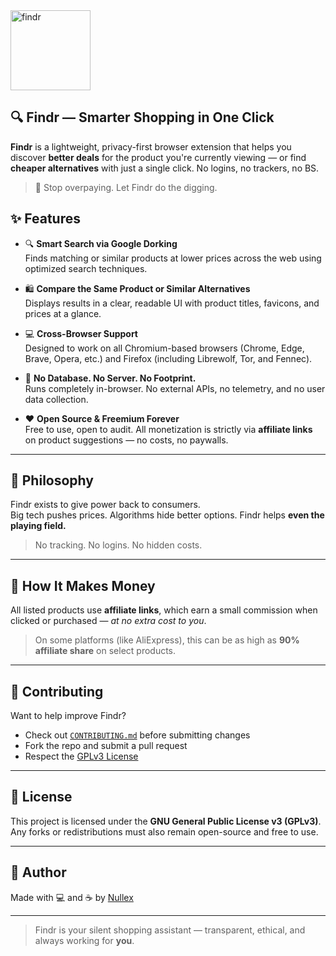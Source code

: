 <img width="128" height="128" alt="findr" src="https://github.com/user-attachments/assets/49f134cf-06ac-485e-b388-4af1c8bbf050" /> 

## 🔍 Findr — Smarter Shopping in One Click

**Findr** is a lightweight, privacy-first browser extension that helps you discover **better deals** for the product you're currently viewing — or find **cheaper alternatives** with just a single click. No logins, no trackers, no BS.

> 💸 Stop overpaying. Let Findr do the digging.

## ✨ Features

- 🔍 **Smart Search via Google Dorking**  
  Finds matching or similar products at lower prices across the web using optimized search techniques.

- 🛍️ **Compare the Same Product or Similar Alternatives**  
  Displays results in a clear, readable UI with product titles, favicons, and prices at a glance.

- 💻 **Cross-Browser Support**  
  Designed to work on all Chromium-based browsers (Chrome, Edge, Brave, Opera, etc.) and Firefox (including Librewolf, Tor, and Fennec).

- 🧠 **No Database. No Server. No Footprint.**  
  Runs completely in-browser. No external APIs, no telemetry, and no user data collection.

- ❤️ **Open Source & Freemium Forever**  
  Free to use, open to audit. All monetization is strictly via **affiliate links** on product suggestions — no costs, no paywalls.

---

## 🔐 Philosophy

Findr exists to give power back to consumers.  
Big tech pushes prices. Algorithms hide better options. Findr helps **even the playing field.**

> No tracking. No logins. No hidden costs.

---

## 💸 How It Makes Money

All listed products use **affiliate links**, which earn a small commission when clicked or purchased — _at no extra cost to you_.

> On some platforms (like AliExpress), this can be as high as **90% affiliate share** on select products.

---

## 🤝 Contributing

Want to help improve Findr?

- Check out [`CONTRIBUTING.md`](./CONTRIBUTING.md) before submitting changes
- Fork the repo and submit a pull request
- Respect the [GPLv3 License](./LICENSE)

---

## 📜 License

This project is licensed under the **GNU General Public License v3 (GPLv3)**.  
Any forks or redistributions must also remain open-source and free to use.

---

## 🧠 Author

Made with 💻 and ☕ by [Nullex](https://github.com/0nullex)

---

> Findr is your silent shopping assistant — transparent, ethical, and always working for **you**.
